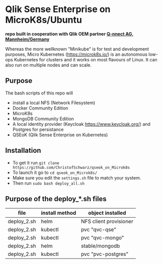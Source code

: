 # Qlik Sense Enterprise on MicroK8s/Ubuntu

**repo built in cooperation with Qlik OEM partner <a href="https://www.q-nnect.com/en/index.html">Q-nnect AG, Mannheim/Germany</a>**

Whereas the more wellknown "Minikube" is for test and development purposes, Micro Kubernetes (https://microk8s.io/) is 
an autonomous low-ops Kubernetes for clusters and it works on most flavours of Linux. It can also run on multiple nodes and can scale.

## Purpose

The bash scripts of this repo will
 - install a local NFS (Network Filesystem)
 - Docker Community Edition
 - MicroK8s
 - MongoDB Community Edition
 - A local identity provider (Keycloak https://www.keycloak.org/) and Postgres for persistance
 - QSEoK (Qlik Sense Enterprise on Kubernetes)

## Installation 

 - To get it run `git clone https://github.com/ChristofSchwarz/qseok_on_Microk8s`
 - To launch it go to `cd qseok_on_Microk8s/` 
 - Make sure you edit the `settings.sh` file to match your system.
 - Then run `sudo bash deploy_all.sh`
 
 ## Purpose of the deploy_*.sh files
 
| file | install method | object installed |
| ----------- | ----- | ---- |
| deploy_2.sh | helm | NFS client provisioner |
| deploy_2.sh | kubectl | pvc "qvc-qse" |
| deploy_2.sh | kubectl | pvc "qvc-mongo" |
| deploy_2.sh | helm | stable/mongodb |
| deploy_2.sh | kubectl | pvc "pvc-postgres" |
 
 
 

